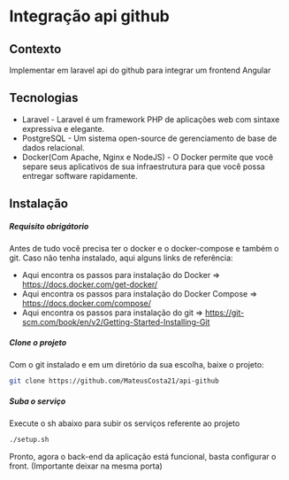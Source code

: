 # Integração api github
## Contexto
Implementar em laravel api do github para integrar um frontend Angular


## Tecnologias

- Laravel - Laravel é um framework PHP de aplicações web com sintaxe expressiva e elegante.
- PostgreSQL - Um sistema open-source de gerenciamento de base de dados relacional.
- Docker(Com Apache, Nginx e NodeJS) - O Docker permite que você separe seus aplicativos de sua infraestrutura para que você possa entregar software rapidamente.

## Instalação

##### Requisito obrigátorio
Antes de tudo você precisa ter o docker e o docker-compose e também o git.
Caso não tenha instalado, aqui alguns links de referência:
- Aqui encontra os passos para instalação do Docker => https://docs.docker.com/get-docker/ 
- Aqui encontra os passos para instalação do Docker Compose => https://docs.docker.com/compose/ 
- Aqui encontra os passos para instalação do git => https://git-scm.com/book/en/v2/Getting-Started-Installing-Git

##### Clone o projeto
Com o git instalado e em um diretório da sua escolha, baixe o projeto:

```sh
git clone https://github.com/MateusCosta21/api-github
```



##### Suba o serviço

Execute o sh abaixo para subir os serviços referente ao projeto

```sh
./setup.sh
```


Pronto, agora o back-end da aplicação está funcional, basta configurar o front. (Importante deixar na mesma porta)
